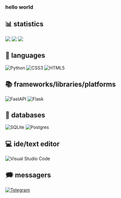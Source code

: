 ### hello world
## 📊 statistics
![](http://github-profile-summary-cards.vercel.app/api/cards/profile-details?username=pydragon1&theme=default)
![](http://github-profile-summary-cards.vercel.app/api/cards/stats?username=pydragon1&theme=default) 
![](http://github-profile-summary-cards.vercel.app/api/cards/repos-per-language?username=pydragon1&theme=default)

## 📃 languages
![Python](https://img.shields.io/badge/python-3670A0?style=for-the-badge&logo=python&logoColor=ffdd54)  ![CSS3](https://img.shields.io/badge/css3-%231572B6.svg?style=for-the-badge&logo=css3&logoColor=white)   ![HTML5](https://img.shields.io/badge/html5-%23E34F26.svg?style=for-the-badge&logo=html5&logoColor=white)


## 📚 frameworks/libraries/platforms
![FastAPI](https://img.shields.io/badge/FastAPI-005571?style=for-the-badge&logo=fastapi)   ![Flask](https://img.shields.io/badge/flask-%23000.svg?style=for-the-badge&logo=flask&logoColor=white)


## 💾 databases
![SQLite](https://img.shields.io/badge/sqlite-%2307405e.svg?style=for-the-badge&logo=sqlite&logoColor=white)   ![Postgres](https://img.shields.io/badge/postgres-%23316192.svg?style=for-the-badge&logo=postgresql&logoColor=white)


## 💻 ide/text editor
![Visual Studio Code](https://img.shields.io/badge/Visual%20Studio%20Code-0078d7.svg?style=for-the-badge&logo=visual-studio-code&logoColor=white)


## 🗯 messagers
<a href="https://t.me/pydrag0n">![Telegram](https://img.shields.io/badge/Telegram-2CA5E0?style=for-the-badge&logo=telegram&logoColor=white)</a>
